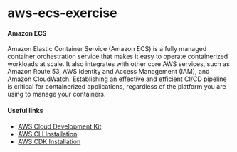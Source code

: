 # aws-ecs-exercise

#### Amazon ECS
Amazon Elastic Container Service (Amazon ECS) is a fully managed container orchestration
service that makes it easy to operate containerized workloads at scale.  It also integrates
with other core AWS services, such as Amazon Route 53, AWS Identity and Access Management
(IAM), and Amazon CloudWatch.  Establishing an effective and efficient CI/CD pipeline is 
critical for containerized applications, regardless of the platform you are using to manage 
your containers.

#### Useful links
- [AWS Cloud Development Kit](https://aws.amazon.com/cdk/)
- [AWS CLI Installation](https://docs.aws.amazon.com/cli/latest/userguide/install-cliv2-mac.html)
- [AWS CDK Installation](https://docs.aws.amazon.com/cdk/latest/guide/getting_started.html)
